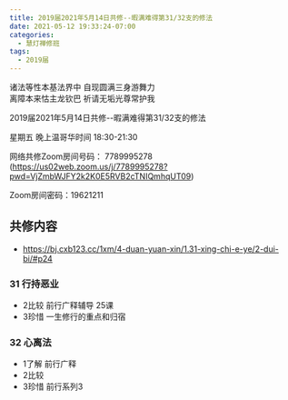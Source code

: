 ```yaml
---
title: 2019届2021年5月14日共修--暇满难得第31/32支的修法
date: 2021-05-12 19:33:24-07:00
categories:
  - 慧灯禅修班
tags:
  - 2019届
---
```

诸法等性本基法界中  自现圆满三身游舞力  
离障本来怙主龙钦巴  祈请无垢光尊常护我  

2019届2021年5月14日共修--暇满难得第31/32支的修法

星期五 晚上温哥华时间 18:30-21:30  

网络共修Zoom房间号码： 7789995278 (<https://us02web.zoom.us/j/7789995278?pwd=VjZmbWJFY2k2K0E5RVB2cTNIQmhqUT09>)

Zoom房间密码：19621211       

## 共修内容  

- <https://bj.cxb123.cc/1xm/4-duan-yuan-xin/1.31-xing-chi-e-ye/2-dui-bi/#p24>

### 31 行持恶业

- 2比较 前行广释辅导 25课
- 3珍惜 一生修行的重点和归宿

### 32 心离法

- 1了解 前行广释
- 2比较 
- 3珍惜 前行系列3
